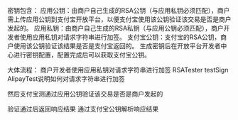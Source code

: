 密钥包含：
应用公钥：由商户自己生成的RSA公钥（与应用私钥必须匹配），商户需上传应用公钥到支付宝开放平台，以便支付宝使用该公钥验证该交易是否是商户发起的。
应用私钥：由商户自己生成的RSA私钥（与应用公钥必须匹配），商户开发者使用应用私钥对请求字符串进行加签。
支付宝公钥：支付宝的RSA公钥，商户使用该公钥验证该结果是否是支付宝返回的。
生成密钥后在开放平台开发者中心进行密钥配置，配置完成后可以获取支付宝公钥。

大体流程：
商户开发者使用应用私钥对请求字符串进行加签
RSATester  testSign
AlipayTest说明如何对请求字符串进行加签

然后支付宝测通过应用公钥验证该交易是否是商户发起的

验证通过后返回响应结果
通过支付宝公钥解析响应结果
 